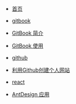 * [首页](README.md)

* [gitbook]() 
 * [GitBook 简介](gitbook/1.md) 
 * [GitBook 使用](gitbook/2.md) 
* [github]() 
 * [利用Github创建个人网站](github/1.md) 
* [react]() 
 * [AntDesign 应用](react/1.md) 
